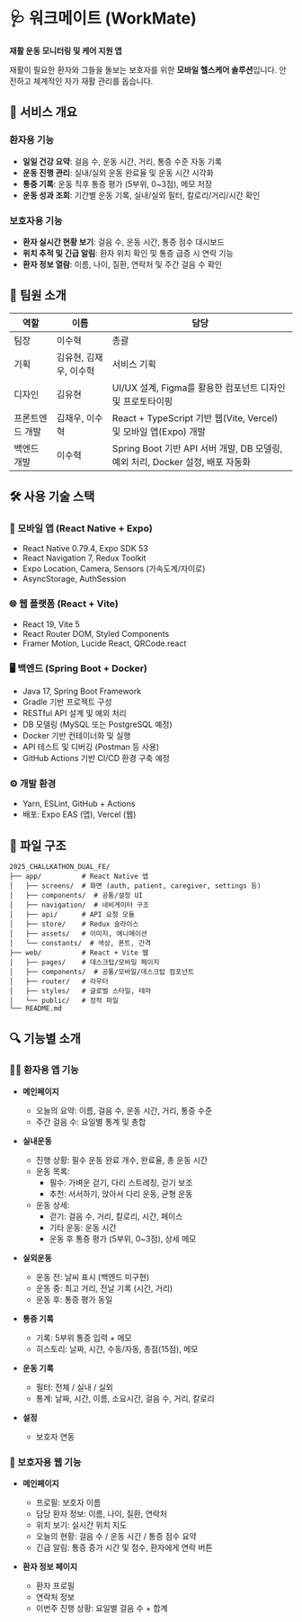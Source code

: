 # 🩺 워크메이트 (WorkMate)

**재활 운동 모니터링 및 케어 지원 앱**

재활이 필요한 환자와 그들을 돌보는 보호자를 위한 **모바일 헬스케어 솔루션**입니다. 안전하고 체계적인 자가 재활 관리를 돕습니다.

## 📌 서비스 개요

### 환자용 기능

* **일일 건강 요약**: 걸음 수, 운동 시간, 거리, 통증 수준 자동 기록  
* **운동 진행 관리**: 실내/실외 운동 완료율 및 운동 시간 시각화  
* **통증 기록**: 운동 직후 통증 평가 (5부위, 0~3점), 메모 저장  
* **운동 성과 조회**: 기간별 운동 기록, 실내/실외 필터, 칼로리/거리/시간 확인  

### 보호자용 기능

* **환자 실시간 현황 보기**: 걸음 수, 운동 시간, 통증 점수 대시보드  
* **위치 추적 및 긴급 알림**: 환자 위치 확인 및 통증 급증 시 연락 기능  
* **환자 정보 열람**: 이름, 나이, 질환, 연락처 및 주간 걸음 수 확인  

## 👥 팀원 소개

| 역할           | 이름                | 담당                                                                 |
|----------------|---------------------|----------------------------------------------------------------------|
| 팀장           | 이수혁              | 총괄                                                                  |
| 기획           | 김유현, 김재우, 이수혁 | 서비스 기획                                                           |
| 디자인         | 김유현              | UI/UX 설계, Figma를 활용한 컴포넌트 디자인 및 프로토타이핑            |
| 프론트엔드 개발 | 김재우, 이수혁       | React + TypeScript 기반 웹(Vite, Vercel) 및 모바일 앱(Expo) 개발       |
| 백엔드 개발     | 이수혁              | Spring Boot 기반 API 서버 개발, DB 모델링, 예외 처리, Docker 설정, 배포 자동화 |

## 🛠️ 사용 기술 스택

### 📱 모바일 앱 (React Native + Expo)

* React Native 0.79.4, Expo SDK 53  
* React Navigation 7, Redux Toolkit  
* Expo Location, Camera, Sensors (가속도계/자이로)  
* AsyncStorage, AuthSession  

### 🌐 웹 플랫폼 (React + Vite)

* React 19, Vite 5  
* React Router DOM, Styled Components  
* Framer Motion, Lucide React, QRCode.react  

### 🖥️ 백엔드 (Spring Boot + Docker)

* Java 17, Spring Boot Framework  
* Gradle 기반 프로젝트 구성  
* RESTful API 설계 및 예외 처리  
* DB 모델링 (MySQL 또는 PostgreSQL 예정)  
* Docker 기반 컨테이너화 및 실행  
* API 테스트 및 디버깅 (Postman 등 사용)  
* GitHub Actions 기반 CI/CD 환경 구축 예정

### ⚙️ 개발 환경

* Yarn, ESLint, GitHub + Actions  
* 배포: Expo EAS (앱), Vercel (웹)

## 📁 파일 구조

```
2025_CHALLKATHON_DUAL_FE/
├── app/          # React Native 앱
│   ├── screens/  # 화면 (auth, patient, caregiver, settings 등)
│   ├── components/  # 공통/설정 UI
│   ├── navigation/  # 네비게이터 구조
│   ├── api/      # API 요청 모듈
│   ├── store/    # Redux 슬라이스
│   ├── assets/   # 이미지, 애니메이션
│   └── constants/  # 색상, 폰트, 간격
├── web/          # React + Vite 웹
│   ├── pages/    # 데스크탑/모바일 페이지
│   ├── components/  # 공통/모바일/데스크탑 컴포넌트
│   ├── router/   # 라우터
│   ├── styles/   # 글로벌 스타일, 테마
│   └── public/   # 정적 파일
└── README.md
```

## 🔍 기능별 소개

### 👨‍⚕️ 환자용 앱 기능

* **메인페이지**  
  * 오늘의 요약: 이름, 걸음 수, 운동 시간, 거리, 통증 수준  
  * 주간 걸음 수: 요일별 통계 및 총합  

* **실내운동**  
  * 진행 상황: 필수 운동 완료 개수, 완료율, 총 운동 시간  
  * 운동 목록:  
    * 필수: 가벼운 걷기, 다리 스트레칭, 걷기 보조  
    * 추천: 서서하기, 앉아서 다리 운동, 균형 운동  
  * 운동 상세:  
    * 걷기: 걸음 수, 거리, 칼로리, 시간, 페이스  
    * 기타 운동: 운동 시간  
    * 운동 후 통증 평가 (5부위, 0~3점), 상세 메모  

* **실외운동**  
  * 운동 전: 날씨 표시 (백엔드 미구현)  
  * 운동 중: 최고 거리, 전날 기록 (시간, 거리)  
  * 운동 후: 통증 평가 동일  

* **통증 기록**  
  * 기록: 5부위 통증 입력 + 메모  
  * 히스토리: 날짜, 시간, 수동/자동, 총점(15점), 메모  

* **운동 기록**  
  * 필터: 전체 / 실내 / 실외  
  * 통계: 날짜, 시간, 이름, 소요시간, 걸음 수, 거리, 칼로리  

* **설정**  
  * 보호자 연동  

### 🧓 보호자용 웹 기능

* **메인페이지**  
  * 프로필: 보호자 이름  
  * 담당 환자 정보: 이름, 나이, 질환, 연락처  
  * 위치 보기: 실시간 위치 지도  
  * 오늘의 현황: 걸음 수 / 운동 시간 / 통증 점수 요약  
  * 긴급 알림: 통증 증가 시간 및 점수, 환자에게 연락 버튼  

* **환자 정보 페이지**  
  * 환자 프로필  
  * 연락처 정보  
  * 이번주 진행 상황: 요일별 걸음 수 + 합계  